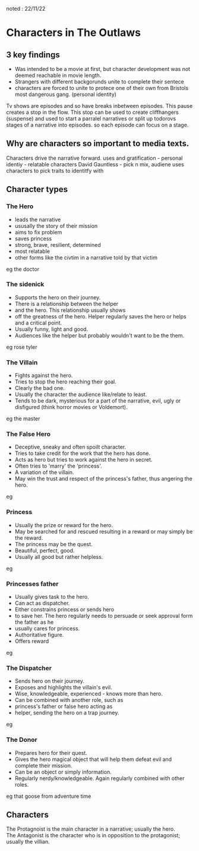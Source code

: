 noted : 22/11/22

# Characters in The Outlaws

## 3 key findings

- Was intended to be a movie at first, but character development was not deemed reachable in movie length.
- Strangers with different backgorunds unite to complete their sentece
- characters are forced to unite to protece one of their own from Bristols most dangerous gang. (personal identity)

Tv shows are episodes and so have breaks inbetween episodes. This pause creates a stop in the flow. This stop can be used to create cliffhangers (suspense) and used to start a parralel narratives or split up todorovs stages of a narrative into episodes. so each episode can focus on a stage.

## Why are characters so important to media texts.
Characters drive the narrative forward.
uses and gratification - personal identiy - relatable characters
David Gauntless - pick n mix, audiene uses characters to pick traits to identitfy with

## Character types
### The Hero

- leads the narrative
- ususally the story of their mission
- aims to fix problem
- saves princess
- strong, brave, resilient, determined
- most relatable
- other forms like the civtim in a narrative told by that victim

eg the doctor


### The sidenick

- Supports the hero on their journey.
- There is a relationship between the helper
- and the hero. This relationship usually shows
- off the greatness of the hero. Helper regularly saves the hero or helps and a critical point.
- Usually funny, light and good.
- Audiences like the helper but probably wouldn't want to be the them.

eg rose tyler


### The Villain

- Fights against the hero.
- Tries to stop the hero reaching their goal.
- Clearly the bad one.
- Usually the character the audience like/relate to least.
- Tends to be dark, mysterious for a part of the narrative, evil, ugly or disfigured (think horror movies or Voldemort).

eg the master


### The False Hero

- Deceptive, sneaky and often spoilt character.
- Tries to take credit for the work that the hero has done.
- Acts as hero but tries to work against the hero in secret.
- Often tries to 'marry' the 'princess'.
- A variation of the villain.
- May win the trust and respect of the princess's father, thus angering the hero.

eg

### Princess

- Usually the prize or reward for the hero.
- May be searched for and rescued resulting in a reward or may simply be the reward.
- The princess may be the quest.
- Beautiful, perfect, good.
- Usually all good but rather helpless.

eg

### Princesses father

- Usually gives task to the hero.
- Can act as dispatcher.
- Either constrains princess or sends hero
- to save her. The hero regularly needs to persuade or seek approval form the father as he
- usually cares for princess.
- Authoritative figure.
- Offers reward

eg

### The Dispatcher

- Sends hero on their journey.
- Exposes and highlights the villain's evil.
- Wise, knowledgeable, experienced - knows more than hero.
- Can be combined with another role, such as
- princess's father or false hero acting as
- helper, sending the hero on a trap journey.

eg


### The Donor

- Prepares hero for their quest.
- Gives the hero magical object that will help them defeat evil and complete their mission.
- Can be an object or simply information.
- Regularly nerdy/knowledgeable. Again regularly combined with other roles.

eg that goose from adventure time

## Characters
The Protagnoist is the main character in a narrative; usually the hero.  
The Antagonist is the character who is in opposition to the protagonist; usually the villian.  